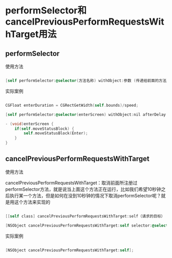 # performSelector和cancelPreviousPerformRequestsWithTarget用法

## performSelector

使用方法

``` Objective-C

[self performSelector:@selector(方法名称) withObject:参数 (传递给前面的方法所需要的参数) afterDelay:秒(如果不到1秒则加f，如(0.01)];

```

实际案例

``` Objective-C

CGFloat enterDuration = CGRectGetWidth(self.bounds)/speed;

[self performSelector:@selector(enterScreen) withObject:nil afterDelay:enterDuration];

- (void)enterScreen {
    if(self.moveStatusBlock) {
        self.moveStatusBlock(Enter);
    }
}

```

## cancelPreviousPerformRequestsWithTarget

使用方法

cancelPreviousPerformRequestsWithTarget：取消前面所注册过performSelector方法，就是说当上面这个方法正在运行，比如我们希望10秒钟之后执行某一个方法，但是如何在没到10秒钟的情况下取消performSelector呢？就是用这个方法来实现的

``` Objective-C

[[self class] cancelPreviousPerformRequestsWithTarget:self（请求的目标） selector:@selector(上面的performSelector所注册过的方法名称) object:nil];

[NSObject cancelPreviousPerformRequestsWithTarget:self selector:@selector(scrollDone) object:nil];

```

实际案例

``` Objective-C

[NSObject cancelPreviousPerformRequestsWithTarget:self];

```